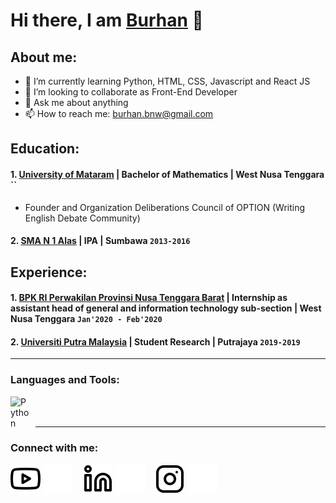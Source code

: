 # Hi there, I am [Burhan]() 👋
## About me:
- 🌱 I’m currently learning Python, HTML, CSS, Javascript and React JS
- 👯 I’m looking to collaborate as Front-End Developer
- 💬 Ask me about anything
- 📫 How to reach me: burhan.bnw@gmail.com

## Education:

#### 1. [University of Mataram](https://unram.ac.id) | Bachelor of Mathematics | West Nusa Tenggara ``
  - Founder and Organization Deliberations Council of OPTION (Writing English Debate Community)

 #### 2. [SMA N 1 Alas](https://sman1alas.sch.id) | IPA | Sumbawa `2013-2016`

## Experience:
#### 1. [BPK RI Perwakilan Provinsi Nusa Tenggara Barat](https://ntb.bpk.go.id) | Internship as assistant head of general and information technology sub-section | West Nusa Tenggara `Jan'2020 - Feb'2020`
#### 2. [Universiti Putra Malaysia](https://upm.edu.my) | Student Research | Putrajaya `2019-2019`
---

### Languages and Tools:

[<img align="left" alt="Python" width="30px" src="https://upload.wikimedia.org/wikipedia/commons/thumb/c/c3/Python-logo-notext.svg/110px-Python-logo-notext.svg.png?20100317150552" style="padding-right:10px;" />][webdev]

<br />
<br />

---
### Connect with me:

[![website](./img/youtube-light.svg)](https://https://youtube.com/channel/UC7O71bICzhgIZX8oemYjDsA#gh-light-mode-only)
[![website](./img/youtube-dark.svg)](https://https://youtube.com/channel/UC7O71bICzhgIZX8oemYjDsA#gh-dark-mode-only)
&nbsp;&nbsp;
[![website](./img/linkedin-light.svg)](https://www.linkedin.com/in/burhan-work#gh-light-mode-only)
[![website](./img/linkedin-dark.svg)](https://www.linkedin.com/in/burhan-work#gh-dark-mode-only)
&nbsp;&nbsp;
[![website](./img/instagram-light.svg)](https://instagram.com/sm_boer#gh-light-mode-only)
[![website](./img/instagram-dark.svg)](https://instagram.com/sm_boer#gh-dark-mode-only)



[webdev]: https://github.com/burhan-work/burhan-work
